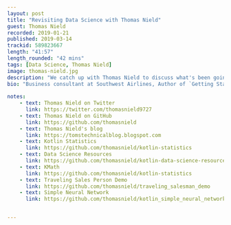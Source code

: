 ```yaml
---
layout: post
title: "Revisiting Data Science with Thomas Nield"
guest: Thomas Nield
recorded: 2019-01-21
published: 2019-03-14
trackid: 589823667
length: "41:57"
length_rounded: "42 mins"
tags: [Data Science, Thomas Nield]
image: thomas-nield.jpg
description: "We catch up with Thomas Nield to discuss what's been going with Kotlin in relation to Data Science and Machine Learning. Thomas gives us an update on the work he's been focusing on and some of the new things happening."
bio: "Business consultant at Southwest Airlines, Author of `Getting Started with SQL` by O'Reilly and `Learning RxJava` by Packt, OSS developer"
                                                                                                                                                                                                                                                                                        
notes: 
    - text: Thomas Nield on Twitter
      link: https://twitter.com/thomasnield9727
    - text: Thomas Nield on GitHub
      link: https://github.com/thomasnield
    - text: Thomas Nield's blog
      link: https://tomstechnicalblog.blogspot.com
    - text: Kotlin Statistics 
      link: https://github.com/thomasnield/kotlin-statistics
    - text: Data Science Resources
      link: https://github.com/thomasnield/kotlin-data-science-resources/blob/master/README.md
    - text: KMath
      link: https://github.com/thomasnield/kotlin-statistics
    - text: Traveling Sales Person Demo
      link: https://github.com/thomasnield/traveling_salesman_demo
    - text: Simple Neural Network
      link: https://github.com/thomasnield/kotlin_simple_neural_network


---
```

